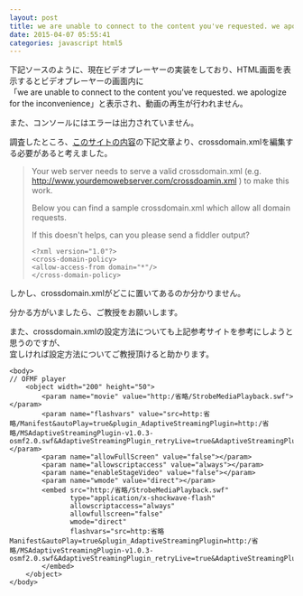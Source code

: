 ```yaml
---
layout: post
title: we are unable to connect to the content you've requested. we apologize for the inconvenienceというエラーが解消されません
date: 2015-04-07 05:55:41
categories: javascript html5
---
```

<!-- {% raw %} -->
<p>下記ソースのように、現在ビデオプレーヤーの実装をしており、HTML画面を表示するとビデオプレーヤーの画面内に<br>
「we are unable to connect to the content you've requested. we apologize for the inconvenience」と表示され、動画の再生が行われません。</p>

<p>また、コンソールにはエラーは出力されていません。</p>

<p>調査したところ、<a href="http://forums.iis.net/p/1193755/2037281.aspx?Smooth%20Streaming%20plugin%20for%20OSMF%20Announcement%20amp%20Feedback" rel="nofollow">このサイトの内容</a>の下記文章より、crossdomain.xmlを編集する必要があると考えました。</p>

<blockquote>
  <p>Your web server needs to serve a valid crossdomain.xml (e.g. <a href="http://www.yourdemowebserver.com/crossdoamin.xml" rel="nofollow">http://www.yourdemowebserver.com/crossdoamin.xml</a> ) to make this work.</p>
  
  <p>Below you can find a sample crossdomain.xml which allow all domain requests.</p>
  
  <p>If this doesn't helps, can you please send a fiddler output?</p>

<pre><code>&lt;?xml version="1.0"?&gt;
&lt;cross-domain-policy&gt;
&lt;allow-access-from domain="*"/&gt;
&lt;/cross-domain-policy&gt;
</code></pre>
</blockquote>

<p>しかし、crossdomain.xmlがどこに置いてあるのか分かりません。</p>

<p>分かる方がいましたら、ご教授をお願いします。</p>

<p>また、crossdomain.xmlの設定方法についても上記参考サイトを参考にしようと思うのですが、<br>
宜しければ設定方法についてご教授頂けると助かります。</p>

<pre><code>&lt;body&gt;
// OFMF player
    &lt;object width="200" height="50"&gt;
        &lt;param name="movie" value="http:/省略/StrobeMediaPlayback.swf"&gt;&lt;/param&gt;
        &lt;param name="flashvars" value="src=http:省略/Manifest&amp;autoPlay=true&amp;plugin_AdaptiveStreamingPlugin=http:/省略/MSAdaptiveStreamingPlugin-v1.0.3-osmf2.0.swf&amp;AdaptiveStreamingPlugin_retryLive=true&amp;AdaptiveStreamingPlugin_retryInterval=10"&gt;&lt;/param&gt;
        &lt;param name="allowFullScreen" value="false"&gt;&lt;/param&gt;
        &lt;param name="allowscriptaccess" value="always"&gt;&lt;/param&gt;
        &lt;param name="enableStageVideo" value="false"&gt;&lt;/param&gt;
        &lt;param name="wmode" value="direct"&gt;&lt;/param&gt;
        &lt;embed src="http:/省略/StrobeMediaPlayback.swf"
               type="application/x-shockwave-flash"
               allowscriptaccess="always"
               allowfullscreen="false"
               wmode="direct"
               flashvars="src=http:省略Manifest&amp;autoPlay=true&amp;plugin_AdaptiveStreamingPlugin=http:/省略/MSAdaptiveStreamingPlugin-v1.0.3-osmf2.0.swf&amp;AdaptiveStreamingPlugin_retryLive=true&amp;AdaptiveStreamingPlugin_retryInterval=10"&gt;
        &lt;/embed&gt;
    &lt;/object&gt;
&lt;/body&gt;
</code></pre>
<!-- {% endraw %} -->
